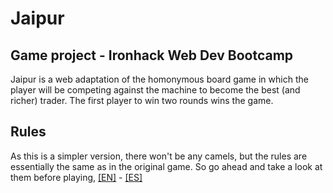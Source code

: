 # Jaipur
## Game project - Ironhack Web Dev Bootcamp

Jaipur is a web adaptation of the homonymous board game in which the player will be competing against the machine to become the best (and richer) trader. The first player to win two rounds wins the game.

## Rules
As this is a simpler version, there won't be any camels, but the rules are essentially the same as in the original game. So go ahead and take a look at them before playing, [[EN]](https://www.fgbradleys.com/rules/rules2/Jaipur-rules.pdf) - [[ES]](https://www.jugonesweb.com/wp-content/uploads/2016/05/Instrucciones-Jaipur.pdf)